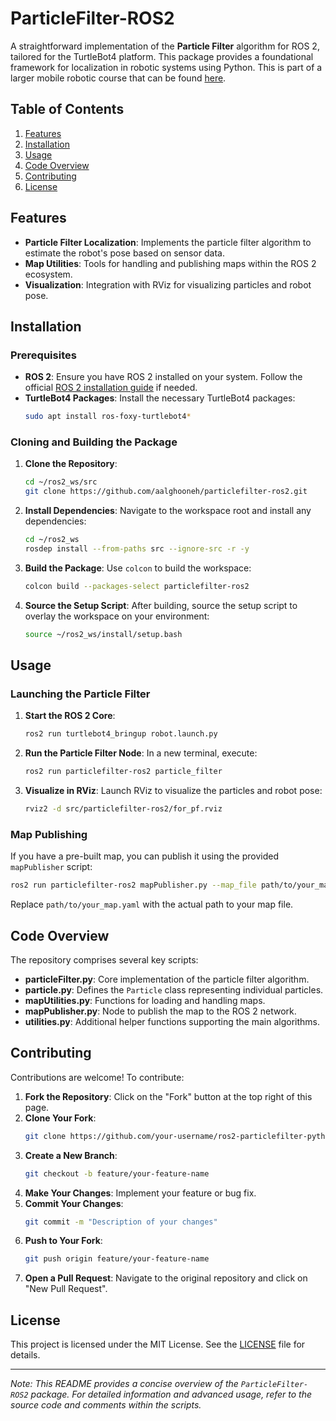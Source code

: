 # ParticleFilter-ROS2

A straightforward implementation of the **Particle Filter** algorithm for ROS 2, tailored for the TurtleBot4 platform. This package provides a foundational framework for localization in robotic systems using Python. This is part of a larger mobile robotic course that can be found [here](https://github.com/aalghooneh/Autonomous_Mobile_Robotics_Student).

## Table of Contents

1. [Features](#features)
2. [Installation](#installation)
3. [Usage](#usage)
4. [Code Overview](#code-overview)
5. [Contributing](#contributing)
6. [License](#license)

## Features

- **Particle Filter Localization**: Implements the particle filter algorithm to estimate the robot's pose based on sensor data.
- **Map Utilities**: Tools for handling and publishing maps within the ROS 2 ecosystem.
- **Visualization**: Integration with RViz for visualizing particles and robot pose.

## Installation

### Prerequisites

- **ROS 2**: Ensure you have ROS 2 installed on your system. Follow the official [ROS 2 installation guide](https://docs.ros.org/en/foxy/Installation.html) if needed.
- **TurtleBot4 Packages**: Install the necessary TurtleBot4 packages:
  ```bash
  sudo apt install ros-foxy-turtlebot4*
  ```

### Cloning and Building the Package

1. **Clone the Repository**:
   ```bash
   cd ~/ros2_ws/src
   git clone https://github.com/aalghooneh/particlefilter-ros2.git
   ```

2. **Install Dependencies**:
   Navigate to the workspace root and install any dependencies:
   ```bash
   cd ~/ros2_ws
   rosdep install --from-paths src --ignore-src -r -y
   ```

3. **Build the Package**:
   Use `colcon` to build the workspace:
   ```bash
   colcon build --packages-select particlefilter-ros2
   ```

4. **Source the Setup Script**:
   After building, source the setup script to overlay the workspace on your environment:
   ```bash
   source ~/ros2_ws/install/setup.bash
   ```

## Usage

### Launching the Particle Filter

1. **Start the ROS 2 Core**:
   ```bash
   ros2 run turtlebot4_bringup robot.launch.py
   ```

2. **Run the Particle Filter Node**:
   In a new terminal, execute:
   ```bash
   ros2 run particlefilter-ros2 particle_filter
   ```

3. **Visualize in RViz**:
   Launch RViz to visualize the particles and robot pose:
   ```bash
   rviz2 -d src/particlefilter-ros2/for_pf.rviz
   ```

### Map Publishing

If you have a pre-built map, you can publish it using the provided `mapPublisher` script:

```bash
ros2 run particlefilter-ros2 mapPublisher.py --map_file path/to/your_map.yaml
```

Replace `path/to/your_map.yaml` with the actual path to your map file.

## Code Overview

The repository comprises several key scripts:

- **particleFilter.py**: Core implementation of the particle filter algorithm.
- **particle.py**: Defines the `Particle` class representing individual particles.
- **mapUtilities.py**: Functions for loading and handling maps.
- **mapPublisher.py**: Node to publish the map to the ROS 2 network.
- **utilities.py**: Additional helper functions supporting the main algorithms.

## Contributing

Contributions are welcome! To contribute:

1. **Fork the Repository**: Click on the "Fork" button at the top right of this page.
2. **Clone Your Fork**:
   ```bash
   git clone https://github.com/your-username/ros2-particlefilter-python.git
   ```
3. **Create a New Branch**:
   ```bash
   git checkout -b feature/your-feature-name
   ```
4. **Make Your Changes**: Implement your feature or bug fix.
5. **Commit Your Changes**:
   ```bash
   git commit -m "Description of your changes"
   ```
6. **Push to Your Fork**:
   ```bash
   git push origin feature/your-feature-name
   ```
7. **Open a Pull Request**: Navigate to the original repository and click on "New Pull Request".

## License

This project is licensed under the MIT License. See the [LICENSE](LICENSE) file for details.

---

*Note: This README provides a concise overview of the `ParticleFilter-ROS2` package. For detailed information and advanced usage, refer to the source code and comments within the scripts.*
